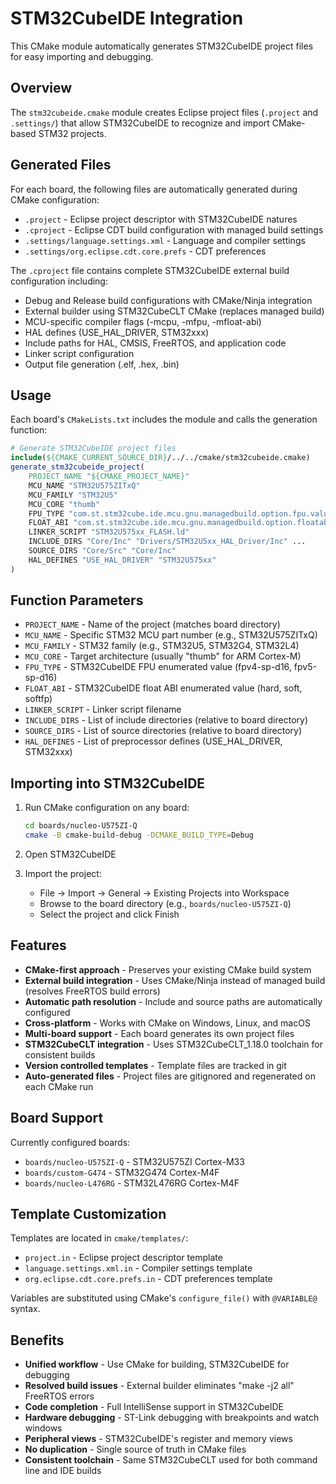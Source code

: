# STM32CubeIDE Integration

This CMake module automatically generates STM32CubeIDE project files for easy importing and debugging.

## Overview

The `stm32cubeide.cmake` module creates Eclipse project files (`.project` and `.settings/`) that allow STM32CubeIDE to recognize and import CMake-based STM32 projects.

## Generated Files

For each board, the following files are automatically generated during CMake configuration:

- `.project` - Eclipse project descriptor with STM32CubeIDE natures
- `.cproject` - Eclipse CDT build configuration with managed build settings
- `.settings/language.settings.xml` - Language and compiler settings
- `.settings/org.eclipse.cdt.core.prefs` - CDT preferences

The `.cproject` file contains complete STM32CubeIDE external build configuration including:
- Debug and Release build configurations with CMake/Ninja integration
- External builder using STM32CubeCLT CMake (replaces managed build)
- MCU-specific compiler flags (-mcpu, -mfpu, -mfloat-abi)
- HAL defines (USE_HAL_DRIVER, STM32xxx)
- Include paths for HAL, CMSIS, FreeRTOS, and application code
- Linker script configuration
- Output file generation (.elf, .hex, .bin)

## Usage

Each board's `CMakeLists.txt` includes the module and calls the generation function:

```cmake
# Generate STM32CubeIDE project files
include(${CMAKE_CURRENT_SOURCE_DIR}/../../cmake/stm32cubeide.cmake)
generate_stm32cubeide_project(
    PROJECT_NAME "${CMAKE_PROJECT_NAME}"
    MCU_NAME "STM32U575ZITxQ"
    MCU_FAMILY "STM32U5"
    MCU_CORE "thumb"
    FPU_TYPE "com.st.stm32cube.ide.mcu.gnu.managedbuild.option.fpu.value.fpv5-sp-d16"
    FLOAT_ABI "com.st.stm32cube.ide.mcu.gnu.managedbuild.option.floatabi.value.hard"
    LINKER_SCRIPT "STM32U575xx_FLASH.ld"
    INCLUDE_DIRS "Core/Inc" "Drivers/STM32U5xx_HAL_Driver/Inc" ...
    SOURCE_DIRS "Core/Src" "Core/Inc"
    HAL_DEFINES "USE_HAL_DRIVER" "STM32U575xx"
)
```

## Function Parameters

- `PROJECT_NAME` - Name of the project (matches board directory)
- `MCU_NAME` - Specific STM32 MCU part number (e.g., STM32U575ZITxQ)
- `MCU_FAMILY` - STM32 family (e.g., STM32U5, STM32G4, STM32L4)
- `MCU_CORE` - Target architecture (usually "thumb" for ARM Cortex-M)
- `FPU_TYPE` - STM32CubeIDE FPU enumerated value (fpv4-sp-d16, fpv5-sp-d16)
- `FLOAT_ABI` - STM32CubeIDE float ABI enumerated value (hard, soft, softfp)
- `LINKER_SCRIPT` - Linker script filename
- `INCLUDE_DIRS` - List of include directories (relative to board directory)
- `SOURCE_DIRS` - List of source directories (relative to board directory)
- `HAL_DEFINES` - List of preprocessor defines (USE_HAL_DRIVER, STM32xxx)

## Importing into STM32CubeIDE

1. Run CMake configuration on any board:
   ```bash
   cd boards/nucleo-U575ZI-Q
   cmake -B cmake-build-debug -DCMAKE_BUILD_TYPE=Debug
   ```

2. Open STM32CubeIDE

3. Import the project:
   - File → Import → General → Existing Projects into Workspace
   - Browse to the board directory (e.g., `boards/nucleo-U575ZI-Q`)
   - Select the project and click Finish

## Features

- **CMake-first approach** - Preserves your existing CMake build system
- **External build integration** - Uses CMake/Ninja instead of managed build (resolves FreeRTOS build errors)
- **Automatic path resolution** - Include and source paths are automatically configured
- **Cross-platform** - Works with CMake on Windows, Linux, and macOS
- **Multi-board support** - Each board generates its own project files
- **STM32CubeCLT integration** - Uses STM32CubeCLT_1.18.0 toolchain for consistent builds
- **Version controlled templates** - Template files are tracked in git
- **Auto-generated files** - Project files are gitignored and regenerated on each CMake run

## Board Support

Currently configured boards:

- `boards/nucleo-U575ZI-Q` - STM32U575ZI Cortex-M33
- `boards/custom-G474` - STM32G474 Cortex-M4F
- `boards/nucleo-L476RG` - STM32L476RG Cortex-M4F

## Template Customization

Templates are located in `cmake/templates/`:

- `project.in` - Eclipse project descriptor template
- `language.settings.xml.in` - Compiler settings template
- `org.eclipse.cdt.core.prefs.in` - CDT preferences template

Variables are substituted using CMake's `configure_file()` with `@VARIABLE@` syntax.

## Benefits

- **Unified workflow** - Use CMake for building, STM32CubeIDE for debugging
- **Resolved build issues** - External builder eliminates "make -j2 all" FreeRTOS errors
- **Code completion** - Full IntelliSense support in STM32CubeIDE
- **Hardware debugging** - ST-Link debugging with breakpoints and watch windows
- **Peripheral views** - STM32CubeIDE's register and memory views
- **No duplication** - Single source of truth in CMake files
- **Consistent toolchain** - Same STM32CubeCLT used for both command line and IDE builds